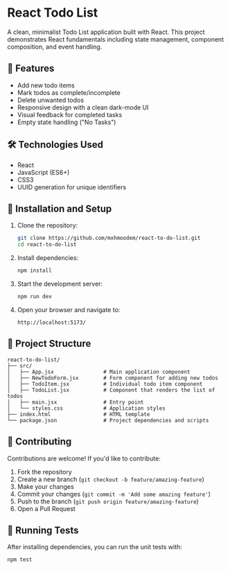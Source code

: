 # React Todo List

A clean, minimalist Todo List application built with React. This project demonstrates React fundamentals including state management, component composition, and event handling.

## 🚀 Features

- Add new todo items
- Mark todos as complete/incomplete
- Delete unwanted todos
- Responsive design with a clean dark-mode UI
- Visual feedback for completed tasks
- Empty state handling ("No Tasks")

## 🛠️ Technologies Used

- React
- JavaScript (ES6+)
- CSS3
- UUID generation for unique identifiers

## 🔧 Installation and Setup

1. Clone the repository:
   ```bash
   git clone https://github.com/mxhmoodem/react-to-do-list.git
   cd react-to-do-list
   ```

2. Install dependencies:
   ```bash
   npm install
   ```

3. Start the development server:
   ```bash
   npm run dev
   ```

4. Open your browser and navigate to:
   ```
   http://localhost:5173/
   ```

## 📁 Project Structure

```
react-to-do-list/
├── src/
│   ├── App.jsx                # Main application component
│   ├── NewTodoForm.jsx        # Form component for adding new todos
│   ├── TodoItem.jsx           # Individual todo item component
│   ├── TodoList.jsx           # Component that renders the list of todos
│   ├── main.jsx               # Entry point
│   └── styles.css             # Application styles
├── index.html                 # HTML template
└── package.json               # Project dependencies and scripts
```

## 🤝 Contributing

Contributions are welcome! If you'd like to contribute:

1. Fork the repository
2. Create a new branch (`git checkout -b feature/amazing-feature`)
3. Make your changes
4. Commit your changes (`git commit -m 'Add some amazing feature'`)
5. Push to the branch (`git push origin feature/amazing-feature`)
6. Open a Pull Request

## 🧪 Running Tests

After installing dependencies, you can run the unit tests with:

```bash
npm test
```

